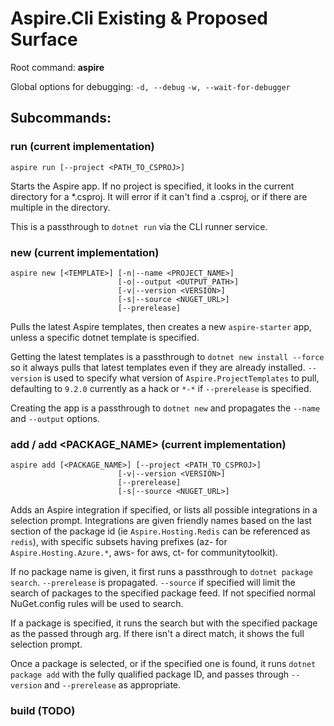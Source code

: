 # Aspire.Cli Existing & Proposed Surface

Root command: **aspire**

Global options for debugging:
`-d, --debug`
`-w, --wait-for-debugger`

## Subcommands:

### run (current implementation)

```cli
aspire run [--project <PATH_TO_CSPROJ>]
```
Starts the Aspire app. If no project is specified, it looks in the current directory for a *.csproj. It will error if it can't find a .csproj, or if there are multiple in the directory.

This is a passthrough to `dotnet run` via the CLI runner service.

### new (current implementation)

```cli
aspire new [<TEMPLATE>] [-n|--name <PROJECT_NAME>]
                        [-o|--output <OUTPUT_PATH>]
                        [-v|--version <VERSION>]
                        [-s|--source <NUGET_URL>]
                        [--prerelease]
```

Pulls the latest Aspire templates, then creates a new `aspire-starter` app, unless a specific dotnet template is specified.

Getting the latest templates is a passthrough to `dotnet new install --force` so it always pulls that latest templates even if they are already installed. `--version` is used to specify what version of `Aspire.ProjectTemplates` to pull, defaulting to `9.2.0` currently as a hack or `*-*` if `--prerelease` is specified.

Creating the app is a passthrough to `dotnet new` and propagates the `--name` and `--output` options.

### add / add <PACKAGE_NAME> (current implementation)

```cli
aspire add [<PACKAGE_NAME>] [--project <PATH_TO_CSPROJ>]
                        [-v|--version <VERSION>]
                        [--prerelease]
                        [-s|--source <NUGET_URL>]
```

Adds an Aspire integration if specified, or lists all possible integrations in a selection prompt. Integrations are given friendly names based on the last section of the package id (ie `Aspire.Hosting.Redis` can be referenced as `redis`), with specific subsets having prefixes (az- for `Aspire.Hosting.Azure.*`, aws- for aws, ct- for communitytoolkit).

If no package name is given, it first runs a passthrough to `dotnet package search`. `--prerelease` is propagated. `--source` if specified will limit the search of packages to the specified package feed. If not specified normal NuGet.config rules will be used to search.

If a package is specified, it runs the search but with the specified package as the passed through arg. If there isn't a direct match, it shows the full selection prompt.

Once a package is selected, or if the specified one is found, it runs `dotnet package add` with the fully qualified package ID, and passes through `--version` and `--prerelease` as appropriate.

### build (TODO)